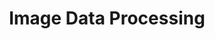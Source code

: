 ---
title: "Image Data Processing"
layout: forward
target: https://multix.io/data-science-book-uva/error
nav_order: 2
---